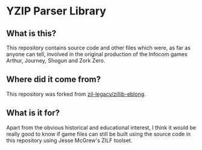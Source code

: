 # YZIP Parser Library

## What is this?

This repository contains source code and other files which were, as far as anyone can tell, involved in the original production of the Infocom games Arthur, Journey, Shogun and Zork Zero.

## Where did it come from?

This repository was forked from [zil-legacy/zillib-eblong](https://github.com/zil-legacy/zillib-eblong).

## What is it for?

Apart from the obvious historical and educational interest, I think it would be really good to know if game files can still be built using the source code in this repository using Jesse McGrew's ZILF toolset.
